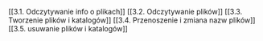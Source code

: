 
[[3.1. Odczytywanie info o plikach]]
[[3.2. Odczytywanie plików]]
[[3.3. Tworzenie plików i katalogów]]
[[3.4. Przenoszenie i zmiana nazw plików]]
[[3.5. usuwanie plików i katalogów]]

























